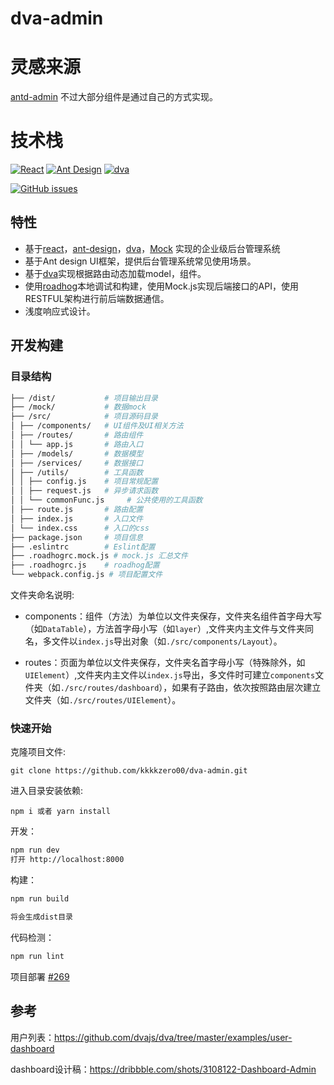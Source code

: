 # dva-admin
# 灵感来源
[antd-admin](https://github.com/zuiidea/antd-admin)
不过大部分组件是通过自己的方式实现。

# 技术栈

[![React](https://img.shields.io/badge/react-^15.6.1-brightgreen.svg?style=flat-square)](https://github.com/facebook/react)
[![Ant Design](https://img.shields.io/badge/ant--design-^2.11.2-yellowgreen.svg?style=flat-square)](https://github.com/ant-design/ant-design)
[![dva](https://img.shields.io/badge/dva-^1.2.0-orange.svg?style=flat-square)](https://github.com/dvajs/dva)

[![GitHub issues](https://img.shields.io/github/issues/zuiidea/antd-admin.svg?style=flat-square)](https://github.com/zuiidea/antd-admin)


## 特性

-   基于[react](https://github.com/facebook/react)，[ant-design](https://github.com/ant-design/ant-design)，[dva](https://github.com/dvajs/dva)，[Mock](https://github.com/nuysoft/Mock) 实现的企业级后台管理系统
-   基于Ant design UI框架，提供后台管理系统常见使用场景。
-   基于[dva](https://github.com/dvajs/dva)实现根据路由动态加载model，组件。
-   使用[roadhog](https://github.com/sorrycc/roadhog)本地调试和构建，使用Mock.js实现后端接口的API，使用RESTFUL架构进行前后端数据通信。
-   浅度响应式设计。



## 开发构建

### 目录结构

```bash
├── /dist/           # 项目输出目录
├── /mock/           # 数据mock
├── /src/            # 项目源码目录
│ ├── /components/   # UI组件及UI相关方法
│ ├── /routes/       # 路由组件
│ │ └── app.js       # 路由入口
│ ├── /models/       # 数据模型
│ ├── /services/     # 数据接口        
│ ├── /utils/        # 工具函数
│ │ ├── config.js    # 项目常规配置
│ │ ├── request.js   # 异步请求函数
│ │ └── commonFunc.js     # 公共使用的工具函数
│ ├── route.js       # 路由配置
│ ├── index.js       # 入口文件
│ └── index.css      # 入口的css
├── package.json     # 项目信息
├── .eslintrc        # Eslint配置
├── .roadhogrc.mock.js # mock.js 汇总文件
├── .roadhogrc.js    # roadhog配置
└── webpack.config.js # 项目配置文件

```

文件夹命名说明:

-   components：组件（方法）为单位以文件夹保存，文件夹名组件首字母大写（如`DataTable`），方法首字母小写（如`layer`）,文件夹内主文件与文件夹同名，多文件以`index.js`导出对象（如`./src/components/Layout`）。

-   routes：页面为单位以文件夹保存，文件夹名首字母小写（特殊除外，如`UIElement`）,文件夹内主文件以`index.js`导出，多文件时可建立`components`文件夹（如`./src/routes/dashboard`），如果有子路由，依次按照路由层次建立文件夹（如`./src/routes/UIElement`）。

### 快速开始

克隆项目文件:

    git clone https://github.com/kkkkzero00/dva-admin.git

进入目录安装依赖:

    npm i 或者 yarn install

开发：

```bash
npm run dev
打开 http://localhost:8000
```

构建：

```bash
npm run build

将会生成dist目录
```

代码检测：

```bash
npm run lint
```

项目部署 [#269](https://github.com/zuiidea/antd-admin/issues/269)

## 参考

用户列表：<https://github.com/dvajs/dva/tree/master/examples/user-dashboard>

dashboard设计稿：<https://dribbble.com/shots/3108122-Dashboard-Admin> 
